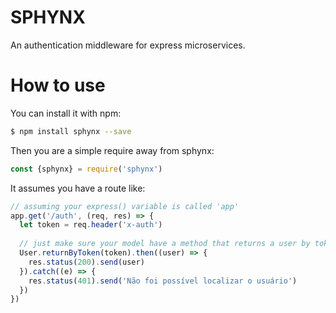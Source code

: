 # SPHYNX

An authentication middleware for express microservices.

# How to use

You can install it with npm:


```bash
$ npm install sphynx --save

```

Then you are a simple require away from sphynx:

```javascript
const {sphynx} = require('sphynx')
```

It assumes you have a route like:

```javascript
// assuming your express() variable is called 'app'
app.get('/auth', (req, res) => {
  let token = req.header('x-auth')
    
  // just make sure your model have a method that returns a user by token
  User.returnByToken(token).then((user) => {
    res.status(200).send(user)
  }).catch((e) => {
    res.status(401).send('Não foi possível localizar o usuário')
  })
})

```

